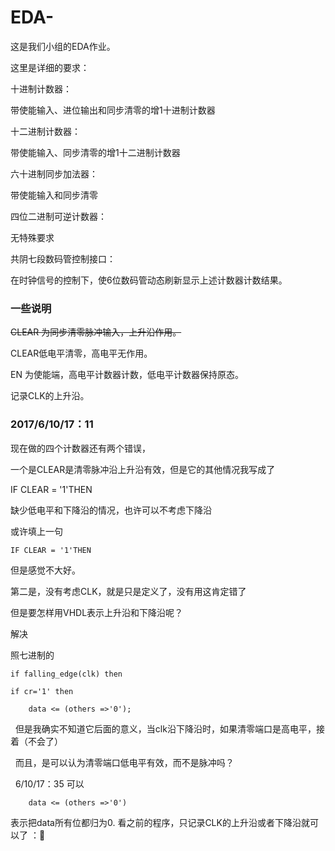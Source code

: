 # EDA-
这是我们小组的EDA作业。      

这里是详细的要求：                  

十进制计数器：               

带使能输入、进位输出和同步清零的增1十进制计数器              

十二进制计数器：                 

带使能输入、同步清零的增1十二进制计数器                  

六十进制同步加法器：              

带使能输入和同步清零               

四位二进制可逆计数器：            

无特殊要求                    

共阴七段数码管控制接口：                    

在时钟信号的控制下，使6位数码管动态刷新显示上述计数器计数结果。                  

### 一些说明 ###
~~CLEAR 为同步清零脉冲输入，上升沿作用。~~

CLEAR低电平清零，高电平无作用。

EN 为使能端，高电平计数器计数，低电平计数器保持原态。

记录CLK的上升沿。

### 2017/6/10/17：11 ###      

现在做的四个计数器还有两个错误，

一个是CLEAR是清零脉冲沿上升沿有效，但是它的其他情况我写成了

IF CLEAR = '1'THEN

缺少低电平和下降沿的情况，也许可以不考虑下降沿

或许填上一句

	IF CLEAR = '1'THEN

但是感觉不大好。

第二是，没有考虑CLK，就是只是定义了，没有用这肯定错了

但是要怎样用VHDL表示上升沿和下降沿呢？


解决

照七进制的

	if falling_edge(clk) then

	if cr='1' then
	
		data <= (others =>'0');
		
   但是我确实不知道它后面的意义，当clk沿下降沿时，如果清零端口是高电平，接着（不会了）
   
   
   而且，是可以认为清零端口低电平有效，而不是脉冲吗？
   
   6/10/17：35 可以
   
   	
		data <= (others =>'0')
		
表示把data所有位都归为0.
看之前的程序，只记录CLK的上升沿或者下降沿就可以了 ：🙏

